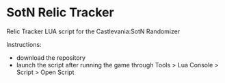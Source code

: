 # SotN Relic Tracker
Relic Tracker LUA script for the Castlevania:SotN Randomizer

Instructions: 
* download the repository
* launch the script after running the game through Tools > Lua Console > Script > Open Script
